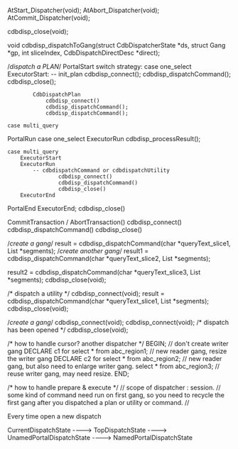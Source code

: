 AtStart_Dispatcher(void);
AtAbort_Dispatcher(void);
AtCommit_Dispatcher(void);


cdbdisp_close(void);

void
cdbdisp_dispatchToGang(struct CdbDispatcherState *ds,
					                          struct Gang *gp,
											                         int sliceIndex,
																	                        CdbDispatchDirectDesc *direct);

/*dispatch a PLAN*/
PortalStart
	switch strategy:
	case one_select
		ExecutorStart:
			-- init_plan
				cdbdisp_connect();
				cdbdisp_dispatchCommand();
				cdbdisp_close();

			CdbDispatchPlan
				cdbdisp_connect()
				cdbdisp_dispatchCommand();
				cdbdisp_dispatchCommand();

	case multi_query


PortalRun
	case one_select
		ExecutorRun
			cdbdisp_processResult();

	case multi_query
		ExecutorStart
		ExecutorRun
			-- cdbdispatchCommand or cdbdispatchUtility
					cdbdisp_connect()
					cdbdisp_dispatchCommand()
					cdbdisp_close()
		ExecutorEnd

PortalEnd
	ExecutorEnd;
		cdbdisp_close()

CommitTransaction / AbortTransaction()
	cdbdisp_connect()
	cdbdisp_dispatchCommand()
	cdbdisp_close()
	

/*create a gang*/
result = cdbdisp_dispatchCommand(char *queryText_slice1, List *segments);
/*create another gang*/
result1 = cdbdisp_dispatchCommand(char *queryText_slice2, List *segments);

result2 = cdbdisp_dispatchCommand(char *queryText_slice3, List *segments);
cdbdisp_close(void);

/* dispatch a utility */
cdbdisp_connect(void);
result = cdbdisp_dispatchCommand(char *queryText_slice1, List *segments);
cdbdisp_close(void);




/*create a gang*/
cdbdisp_connect(void);
cdbdisp_connect(void); /* dispatch has been opened */
cdbdisp_close(void);

/* how to handle cursor? another dispatcher */
BEGIN; // don't create writer gang 
DECLARE c1 for select * from abc_region1; // new reader gang, resize the writer gang
DECLARE c2 for select * from abc_region2; // new reader gang, but also need to enlarge writer gang.
select * from abc_region3; // reuse writer gang, may need resize. 
END;

/* how to handle prepare & execute */
// scope of dispatcher : session.
// some kind of command need run on first gang, so you need to recycle the first gang after you dispatched a plan or utility or command.
//

Every time open a new dispatch


CurrentDispatchState          ---->    TopDispatchState
			      ---->    UnamedPortalDispatchState
                              ---->    NamedPortalDispatchState
